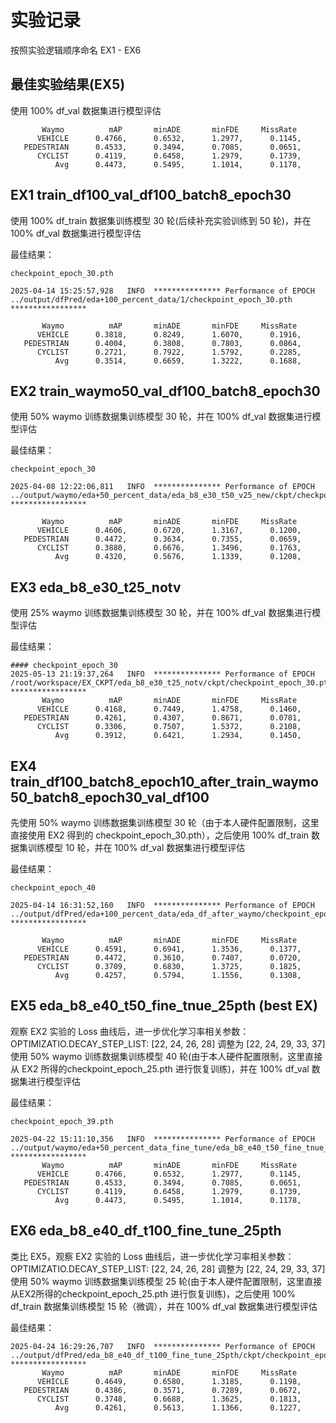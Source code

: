 # 实验记录
按照实验逻辑顺序命名 EX1 - EX6

## 最佳实验结果(EX5)
使用 100% df_val 数据集进行模型评估

```
       Waymo          mAP       minADE       minFDE     MissRate            
      VEHICLE      0.4766,      0.6532,      1.2977,      0.1145,            
   PEDESTRIAN      0.4533,      0.3494,      0.7085,      0.0651,            
      CYCLIST      0.4119,      0.6458,      1.2979,      0.1739,            
          Avg      0.4473,      0.5495,      1.1014,      0.1178, 
```

## EX1 train_df100_val_df100_batch8_epoch30

使用 100% df_train 数据集训练模型 30 轮(后续补充实验训练到 50 轮)，并在 100% df_val 数据集进行模型评估

最佳结果：

```
checkpoint_epoch_30.pth

2025-04-14 15:25:57,928   INFO  *************** Performance of EPOCH ../output/dfPred/eda+100_percent_data/1/checkpoint_epoch_30.pth *****************

       Waymo          mAP       minADE       minFDE     MissRate            
      VEHICLE      0.3818,      0.8249,      1.6070,      0.1916,            
   PEDESTRIAN      0.4004,      0.3808,      0.7803,      0.0864,            
      CYCLIST      0.2721,      0.7922,      1.5792,      0.2285,            
          Avg      0.3514,      0.6659,      1.3222,      0.1688,   
```

## EX2 train_waymo50_val_df100_batch8_epoch30

使用 50% waymo 训练数据集训练模型 30 轮，并在 100% df_val 数据集进行模型评估

最佳结果：
```
checkpoint_epoch_30

2025-04-08 12:22:06,811   INFO  *************** Performance of EPOCH ../output/waymo/eda+50_percent_data/eda_b8_e30_t50_v25_new/ckpt/checkpoint_epoch_30.pth *****************

       Waymo          mAP       minADE       minFDE     MissRate            
      VEHICLE      0.4606,      0.6720,      1.3167,      0.1200,            
   PEDESTRIAN      0.4472,      0.3634,      0.7355,      0.0659,            
      CYCLIST      0.3880,      0.6676,      1.3496,      0.1763,            
          Avg      0.4320,      0.5676,      1.1339,      0.1208,            
```


## EX3 eda_b8_e30_t25_notv

使用 25% waymo 训练数据集训练模型 30 轮，并在 100% df_val 数据集进行模型评估

最佳结果：
```
#### checkpoint_epoch_30
2025-05-13 21:19:37,264   INFO  *************** Performance of EPOCH /root/workspace/EX_CKPT/eda_b8_e30_t25_notv/ckpt/checkpoint_epoch_30.pth *****************
       Waymo          mAP       minADE       minFDE     MissRate            
      VEHICLE      0.4168,      0.7449,      1.4758,      0.1460,            
   PEDESTRIAN      0.4261,      0.4307,      0.8671,      0.0781,            
      CYCLIST      0.3306,      0.7507,      1.5372,      0.2108,            
          Avg      0.3912,      0.6421,      1.2934,      0.1450,  
```

## EX4 train_df100_batch8_epoch10_after_train_waymo50_batch8_epoch30_val_df100

先使用 50% waymo 训练数据集训练模型 30 轮（由于本人硬件配置限制，这里直接使用 EX2 得到的 checkpoint_epoch_30.pth），之后使用 100% df_train 数据集训练模型 10 轮，并在 100% df_val 数据集进行模型评估


最佳结果：
```
checkpoint_epoch_40

2025-04-14 16:31:52,160   INFO  *************** Performance of EPOCH ../output/dfPred/eda+100_percent_data/eda_df_after_waymo/checkpoint_epoch_40.pth *****************

       Waymo          mAP       minADE       minFDE     MissRate            
      VEHICLE      0.4591,      0.6941,      1.3536,      0.1377,            
   PEDESTRIAN      0.4472,      0.3610,      0.7407,      0.0720,            
      CYCLIST      0.3709,      0.6830,      1.3725,      0.1825,            
          Avg      0.4257,      0.5794,      1.1556,      0.1308,    
```

## EX5 eda_b8_e40_t50_fine_tnue_25pth (best EX)
观察 EX2 实验的 Loss 曲线后，进一步优化学习率相关参数：
OPTIMIZATIO.DECAY_STEP_LIST: [22, 24, 26, 28] 调整为 [22, 24, 29, 33, 37]
使用 50% waymo 训练数据集训练模型 40 轮(由于本人硬件配置限制，这里直接从 EX2 所得的checkpoint_epoch_25.pth 进行恢复训练)，并在 100% df_val 数据集进行模型评估

最佳结果：
```
checkpoint_epoch_39.pth 

2025-04-22 15:11:10,356   INFO  *************** Performance of EPOCH ../output/waymo/eda+50_percent_data_fine_tune/eda_b8_e40_t50_fine_tnue_25pth/ckpt/checkpoint_epoch_39.pth *****************
       Waymo          mAP       minADE       minFDE     MissRate            
      VEHICLE      0.4766,      0.6532,      1.2977,      0.1145,            
   PEDESTRIAN      0.4533,      0.3494,      0.7085,      0.0651,            
      CYCLIST      0.4119,      0.6458,      1.2979,      0.1739,            
          Avg      0.4473,      0.5495,      1.1014,      0.1178,       
```

## EX6 eda_b8_e40_df_t100_fine_tune_25pth

类比 EX5，观察 EX2 实验的 Loss 曲线后，进一步优化学习率相关参数：
OPTIMIZATIO.DECAY_STEP_LIST: [22, 24, 26, 28] 调整为 [22, 24, 29, 33, 37]
使用 50% waymo 训练数据集训练模型 25 轮(由于本人硬件配置限制，这里直接从EX2所得的checkpoint_epoch_25.pth 进行恢复训练)，之后使用 100% df_train 数据集训练模型 15 轮（微调），并在 100% df_val 数据集进行模型评估

最佳结果：
```
2025-04-24 16:29:26,707   INFO  *************** Performance of EPOCH ../output/dfPred/eda_b8_e40_df_t100_fine_tune_25pth/ckpt/checkpoint_epoch_38.pth *****************
       Waymo          mAP       minADE       minFDE     MissRate            
      VEHICLE      0.4649,      0.6580,      1.3185,      0.1198,            
   PEDESTRIAN      0.4386,      0.3571,      0.7289,      0.0672,            
      CYCLIST      0.3748,      0.6688,      1.3625,      0.1813,            
          Avg      0.4261,      0.5613,      1.1366,      0.1227,   
```


